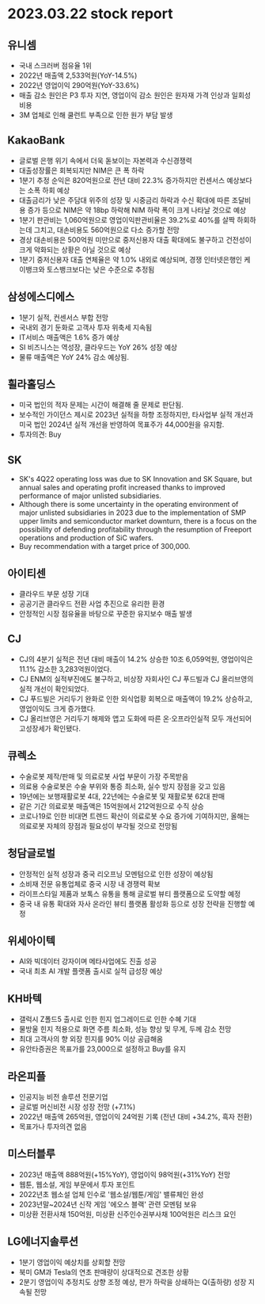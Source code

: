 # 2023.03.22 stock report
## 유니셈
- 국내 스크러버 점유율 1위
- 2022년 매출액 2,533억원(YoY-14.5%)
- 2022년 영업이익 290억원(YoY-33.6%)
- 매출 감소 원인은 P3 투자 지연, 영업이익 감소 원인은 원자재 가격 인상과 일회성 비용
- 3M 업체로 인해 쿨런트 부족으로 인한 원가 부담 발생
## KakaoBank
- 글로벌 은행 위기 속에서 더욱 돋보이는 자본력과 수신경쟁력
- 대출성장률은 회복되지만 NIM은 큰 폭 하락
- 1분기 추정 순익은 820억원으로 전년 대비 22.3% 증가하지만 컨센서스 예상보다는 소폭 하회 예상
- 대출금리가 낮은 주담대 위주의 성장 및 시중금리 하락과 수신 확대에 따른 조달비용 증가 등으로 NIM은 약 18bp 하락해 NIM 하락 폭이 크게 나타날 것으로 예상
- 1분기 판관비는 1,060억원으로 영업이익판관비율은 39.2%로 40%를 살짝 하회하는데 그치고, 대손비용도 560억원으로 다소 증가할 전망
- 경상 대손비용은 500억원 미만으로 중저신용자 대출 확대에도 불구하고 건전성이 크게 악화되는 상황은 아닐 것으로 예상
- 1분기 중저신용자 대출 연체율은 약 1.0% 내외로 예상되며, 경쟁 인터넷은행인 케이뱅크와 토스뱅크보다는 낮은 수준으로 추정됨
## 삼성에스디에스
- 1분기 실적, 컨센서스 부합 전망
- 국내외 경기 둔화로 고객사 투자 위축세 지속됨
- IT서비스 매출액은 1.6% 증가 예상
- SI 비즈니스는 역성장, 클라우드는 YoY 26% 성장 예상
- 물류 매출액은 YoY 24% 감소 예상됨.
## 휠라홀딩스
- 미국 법인의 적자 문제는 시간이 해결해 줄 문제로 판단됨.
- 보수적인 가이던스 제시로 2023년 실적을 하향 조정하지만, 타사업부 실적 개선과 미국 법인 2024년 실적 개선을 반영하여 목표주가 44,000원을 유지함.
- 투자의견: Buy
## SK
- SK's 4Q22 operating loss was due to SK Innovation and SK Square, but annual sales and operating profit increased thanks to improved performance of major unlisted subsidiaries.
- Although there is some uncertainty in the operating environment of major unlisted subsidiaries in 2023 due to the implementation of SMP upper limits and semiconductor market downturn, there is a focus on the possibility of defending profitability through the resumption of Freeport operations and production of SiC wafers. 
- Buy recommendation with a target price of 300,000.
## 아이티센
- 클라우드 부문 성장 기대
- 공공기관 클라우드 전환 사업 추진으로 유리한 환경
- 안정적인 시장 점유율을 바탕으로 꾸준한 유지보수 매출 발생
## CJ
- CJ의 4분기 실적은 전년 대비 매출이 14.2% 상승한 10조 6,059억원, 영업이익은 11.1% 감소한 3,283억원이었다.
- CJ ENM의 실적부진에도 불구하고, 비상장 자회사인 CJ 푸드빌과 CJ 올리브영의 실적 개선이 확인되었다.
- CJ 푸드빌은 거리두기 완화로 인한 외식업황 회복으로 매출액이 19.2% 상승하고, 영업이익도 크게 증가했다.
- CJ 올리브영은 거리두기 해제와 앱고 도화에 따른 온·오프라인실적 모두 개선되어 고성장세가 확인됐다.
## 큐렉소
- 수술로봇 제작/판매 및 의료로봇 사업 부문이 가장 주목받음
- 의료용 수술로봇은 수술 부위와 통증 최소화, 실수 방지 장점을 갖고 있음
- 19년에는 보행재활로봇 4대, 22년에는 수술로봇 및 재활로봇 62대 판매
- 같은 기간 의료로봇 매출액은 15억원에서 212억원으로 수직 상승
- 코로나19로 인한 비대면 트렌드 확산이 의료로봇 수요 증가에 기여하지만, 올해는 의료로봇 자체의 장점과 필요성이 부각될 것으로 전망됨
## 청담글로벌
- 안정적인 실적 성장과 중국 리오프닝 모멘텀으로 인한 성장이 예상됨
- 소비재 전문 유통업체로 중국 시장 내 경쟁력 확보
- 라이프스타일 제품과 보톡스 유통을 통해 글로벌 뷰티 플랫폼으로 도약할 예정
- 중국 내 유통 확대와 자사 온라인 뷰티 플랫폼 활성화 등으로 성장 전략을 진행할 예정
## 위세아이텍
- AI와 빅데이터 강자이며 메타사업에도 진출 성공
- 국내 최초 AI 개발 플랫폼 출시로 실적 급성장 예상
## KH바텍
- 갤럭시 Z폴드5 출시로 인한 힌지 업그레이드로 인한 수혜 기대
- 물방울 힌지 적용으로 화면 주름 최소화, 성능 향상 및 무게, 두께 감소 전망
- 최대 고객사의 향 외장 힌지를 90% 이상 공급해옴
- 유안타증권은 목표가를 23,000으로 설정하고 Buy를 유지
## 라온피플
- 인공지능 비전 솔루션 전문기업
- 글로벌 머신비전 시장 성장 전망 (+7.1%)
- 2022년 매출액 265억원, 영업이익 24억원 기록 (전년 대비 +34.2%, 흑자 전환)
- 목표가나 투자의견 없음
## 미스터블루
- 2023년 매출액 888억원(+15%YoY), 영업이익 98억원(+31%YoY) 전망
- 웹툰, 웹소설, 게임 부문에서 투자 포인트
- 2022년초 웹소설 업체 인수로 '웹소설/웹툰/게임' 밸류체인 완성
- 2023년말~2024년 신작 게임 '에오스 블랙' 관련 모멘텀 보유
- 미상환 전환사채 150억원, 미상환 신주인수권부사채 100억원은 리스크 요인
## LG에너지솔루션
- 1분기 영업이익 예상치를 상회할 전망
- 북미 GM과 Tesla의 연초 판매량이 상대적으로 견조한 상황
- 2분기 영업이익 추정치도 상향 조정 예상, 판가 하락을 상쇄하는 Q(출하량) 성장 지속될 전망